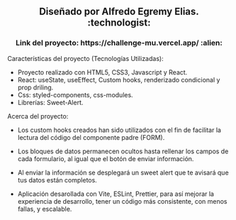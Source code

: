 <h2 align="center">Diseñado por Alfredo Egremy Elias. :technologist:</h2>

<h3 align="center">Link del proyecto: https://challenge-mu.vercel.app/ :alien: </h3>

Características del proyecto (Tecnologías Utilizadas):

- Proyecto realizado con HTML5, CSS3, Javascript y React.
- React: useState, useEffect, Custom hooks, renderizado condicional y prop driling.
- Css: styled-components, css-modules.
- Librerías: Sweet-Alert.

Acerca del proyecto:

- Los custom hooks creados han sido utilizados con el fin de facilitar la lectura del código del componente padre (FORM).
- Los bloques de datos permanecen ocultos hasta rellenar los campos de cada formulario, al igual que el botón de enviar información.
- Al enviar la información se desplegará un sweet alert que te avisará que tus datos están completos.

- Aplicación desarollada con Vite, ESLint, Prettier, para así mejorar la experiencia de desarrollo, tener un código más consistente, con menos fallas, y escalable.
